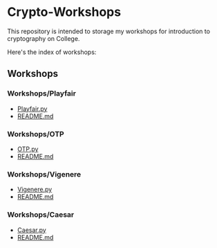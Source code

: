 # Crypto-Workshops

This repository is intended to storage my workshops for introduction to cryptography on College.

Here's the index of workshops:

## Workshops

### Workshops/Playfair

- [Playfair.py](Workshops/Playfair/Playfair.py)
- [README.md](Workshops/Playfair/README.md)

### Workshops/OTP

- [OTP.py](Workshops/OTP/OTP.py)
- [README.md](Workshops/OTP/README.md)

### Workshops/Vigenere

- [Vigenere.py](Workshops/Vigenere/Vigenere.py)
- [README.md](Workshops/Vigenere/README.md)

### Workshops/Caesar

- [Caesar.py](Workshops/Caesar/Caesar.py)
- [README.md](Workshops/Caesar/README.md)
